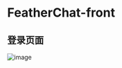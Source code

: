 
# FeatherChat-front
## 登录页面
![image](https://github.com/user-attachments/assets/bafb1b04-2fd8-4cee-a1d0-530505074ee8)
